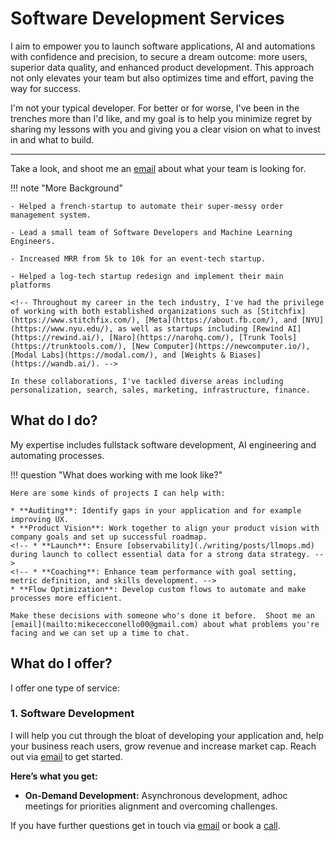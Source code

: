 # Software Development Services

I aim to empower you to launch software applications, AI and automations with confidence and precision, to secure a dream outcome: more users, superior data quality, and enhanced product development. This approach not only elevates your team but also optimizes time and effort, paving the way for success.

I'm not your typical developer. For better or for worse, I've been in the trenches more than I'd like, and my goal is to help you minimize regret by sharing my lessons with you and giving you a clear vision on what to invest in and what to build.

---

Take a look, and shoot me an [email](mailto:mikececconello00@gmail.com) about what your team is looking for.

!!! note "More Background"

    - Helped a french-startup to automate their super-messy order management system.

    - Lead a small team of Software Developers and Machine Learning Engineers.

    - Increased MRR from 5k to 10k for an event-tech startup.

    - Helped a log-tech startup redesign and implement their main platforms

    <!-- Throughout my career in the tech industry, I've had the privilege of working with both established organizations such as [Stitchfix](https://www.stitchfix.com/), [Meta](https://about.fb.com/), and [NYU](https://www.nyu.edu/), as well as startups including [Rewind AI](https://rewind.ai/), [Naro](https://narohq.com/), [Trunk Tools](https://trunktools.com/), [New Computer](https://newcomputer.io/), [Modal Labs](https://modal.com/), and [Weights & Biases](https://wandb.ai/). -->

    In these collaborations, I've tackled diverse areas including personalization, search, sales, marketing, infrastructure, finance.

## What do I do?

My expertise includes fullstack software development, AI engineering and automating processes.

!!! question "What does working with me look like?"

    Here are some kinds of projects I can help with:

    * **Auditing**: Identify gaps in your application and for example improving UX.
    * **Product Vision**: Work together to align your product vision with company goals and set up successful roadmap.
    <!-- * **Launch**: Ensure [observability](./writing/posts/llmops.md) during launch to collect essential data for a strong data strategy. -->
    <!-- * **Coaching**: Enhance team performance with goal setting, metric definition, and skills development. -->
    * **Flow Optimization**: Develop custom flows to automate and make processes more efficient.

    Make these decisions with someone who's done it before.  Shoot me an [email](mailto:mikececconello00@gmail.com) about what problems you're facing and we can set up a time to chat.

## What do I offer?

I offer one type of service:

### 1. Software Development

I will help you cut through the bloat of developing your application and, help your business reach users, grow revenue and increase market cap. Reach out via [email](mailto:mikececconello00@gmail.com) to get started.

**Here’s what you get:**

- **On-Demand Development:** Asynchronous development, adhoc meetings for priorities alignment and overcoming challenges.
<!-- - **Growth & Efficiency:** Enhance your team's skills and streamline AI/ML processes.
- **Expert Network:** Connect with leading specialists across various fields to expand your business network. -->

<!-- ### 2. Comprehensive Consulting

I work hands-on with your team to help them improve their AI capabilities. This option is perfect for engineering teams looking to accelerate their AI development process, evaluate new technologies, improve their AI capabilities, and train their engineers to think about AI more strategically.

In addition to everything mentioned in strategic consulting, you receive:

- **Quick Prototyping & Research:** Rapid feasibility studies and prototype development for AI/ML projects.
- **Data & Production Support:** Assistance in building and launching data-driven products, with a focus on continuous improvement and production readiness.
- **Optimization Guidance:** Strategies to improve data collection, labeling, and quality. -->

<!-- ### Pricing

- Strategic Consulting - $9,500
- Comprehensive Consulting: Starting at $25,000

A 50% deposit is required to start, with the remainder payable within 30 days. Monthly billing thereafter. For early stage companies, I'm open to discussing equity if that aligns better with your goals. -->

If you have further questions get in touch via [email](mailto:mikececconello00@gmail.com) or book a <a href="#" data-cal-link="mike-cecconello-x03y6u/30min" data-cal-namespace="" data-cal-config='{"layout":"month_view"}'>call</a>.

<!-- ## Previous Clients

- [Gigstarter](https://gigstarter.com/): Europe’s largest open platform for booking live music.
- [Quicargo](http://quicargo.com/): Order transport by truck in the most efficient and sustainable way.
- [Langua Talk](https://languatalk.com/): Language learning, tailored to your needs & goals
- [Remotely](https://tryremotely.com/): Remote job board, connecting talented professionals with companies embracing the future of work.
- [Findble](https://drive.google.com/drive/folders/1oenhyTkMmJtmff0EqWyE5WAP9AA0a6Oc)

If you have further questions about my past work or what I can do for your project and team, get in touch via [email](mailto:jason+hire@jxnl.co) -->


<script type="text/javascript">
  (function (C, A, L) { let p = function (a, ar) { a.q.push(ar); }; let d = C.document; C.Cal = C.Cal || function () { let cal = C.Cal; let ar = arguments; if (!cal.loaded) { cal.ns = {}; cal.q = cal.q || []; d.head.appendChild(d.createElement("script")).src = A; cal.loaded = true; } if (ar[0] === L) { const api = function () { p(api, arguments); }; const namespace = ar[1]; api.q = api.q || []; typeof namespace === "string" ? (cal.ns[namespace] = api) && p(api, ar) : p(cal, ar); return; } p(cal, ar); }; })(window, "https://app.cal.com/embed/embed.js", "init");
Cal("init",  {origin:"https://cal.com"});


  // Important: Please add the following attributes to the element that should trigger the calendar to open upon clicking.
  // `data-cal-link="mike-cecconello-x03y6u/30min"`
  // data-cal-namespace=""
  // `data-cal-config='{"layout":"month_view"}'`

  Cal("ui", {"styles":{"branding":{"brandColor":"#000000"}},"hideEventTypeDetails":false,"layout":"month_view"});
  </script>
  <!-- Cal element-click embed code ends -->
